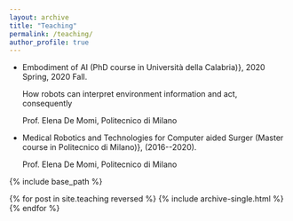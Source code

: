 ```yaml
---
layout: archive
title: "Teaching"
permalink: /teaching/
author_profile: true
---
```


* Embodiment of AI (PhD course in Università della Calabria)}, 2020 Spring, 2020 Fall. 

 	How robots can interpret environment information and act, consequently 
	
	Prof. Elena De Momi, Politecnico di Milano
		
* Medical Robotics and Technologies for Computer aided Surger (Master course in Politecnico di Milano)},  (2016--2020).
	
	Prof. Elena De Momi, Politecnico di Milano



{% include base_path %}

{% for post in site.teaching reversed %}
  {% include archive-single.html %}
{% endfor %}
